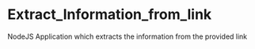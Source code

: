 # Extract_Information_from_link
NodeJS Application which extracts the information from the provided link
